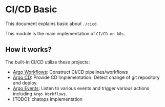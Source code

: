 # CI/CD Basic

[Argo Workflows]: https://github.com/argoproj/argo-workflows
[Argo CD]: https://github.com/argoproj/argo-cd
[Argo Events]: https://github.com/argoproj/argo-events

This document explains basic about `./cicd`.

This module is the main implementation of `CI/CD on k8s`.

## How it works?

The built-in CI/CD utilize these projects:

- [Argo Workflows]: Construct CI/CD pipelines/workflows
- [Argo CD]: Provide CD Implementation. Detect change of git repository and deploy.
- [Argo Events]: Listen to various events and trigger various actions including `Argo Workflows`.
- [TODO]: chatops implementation